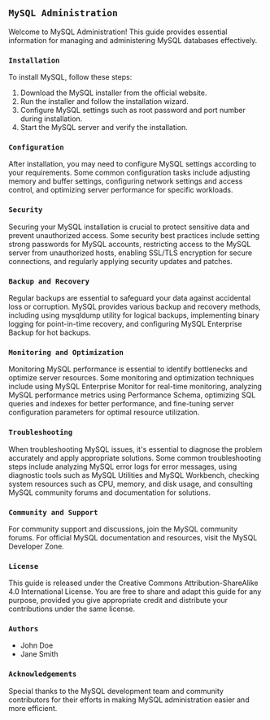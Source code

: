 ## `MySQL Administration`

Welcome to MySQL Administration! This guide provides essential information for managing and administering MySQL databases effectively.

### `Installation`

To install MySQL, follow these steps:

1. Download the MySQL installer from the official website.
2. Run the installer and follow the installation wizard.
3. Configure MySQL settings such as root password and port number during installation.
4. Start the MySQL server and verify the installation.

### `Configuration`

After installation, you may need to configure MySQL settings according to your requirements. Some common configuration tasks include adjusting memory and buffer settings, configuring network settings and access control, and optimizing server performance for specific workloads.

### `Security`

Securing your MySQL installation is crucial to protect sensitive data and prevent unauthorized access. Some security best practices include setting strong passwords for MySQL accounts, restricting access to the MySQL server from unauthorized hosts, enabling SSL/TLS encryption for secure connections, and regularly applying security updates and patches.

### `Backup and Recovery`

Regular backups are essential to safeguard your data against accidental loss or corruption. MySQL provides various backup and recovery methods, including using mysqldump utility for logical backups, implementing binary logging for point-in-time recovery, and configuring MySQL Enterprise Backup for hot backups.

### `Monitoring and Optimization`

Monitoring MySQL performance is essential to identify bottlenecks and optimize server resources. Some monitoring and optimization techniques include using MySQL Enterprise Monitor for real-time monitoring, analyzing MySQL performance metrics using Performance Schema, optimizing SQL queries and indexes for better performance, and fine-tuning server configuration parameters for optimal resource utilization.

### `Troubleshooting`

When troubleshooting MySQL issues, it's essential to diagnose the problem accurately and apply appropriate solutions. Some common troubleshooting steps include analyzing MySQL error logs for error messages, using diagnostic tools such as MySQL Utilities and MySQL Workbench, checking system resources such as CPU, memory, and disk usage, and consulting MySQL community forums and documentation for solutions.

### `Community and Support`

For community support and discussions, join the MySQL community forums. For official MySQL documentation and resources, visit the MySQL Developer Zone.

### `License`

This guide is released under the Creative Commons Attribution-ShareAlike 4.0 International License. You are free to share and adapt this guide for any purpose, provided you give appropriate credit and distribute your contributions under the same license.

### `Authors`

- John Doe
- Jane Smith

### `Acknowledgements`

Special thanks to the MySQL development team and community contributors for their efforts in making MySQL administration easier and more efficient.
